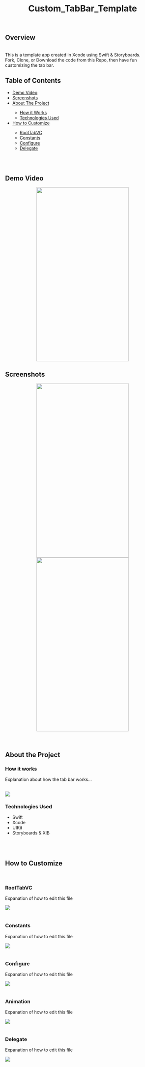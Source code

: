 <h1 align="center">Custom_TabBar_Template</h1><br>

<div>
  <p>
    <h2>Overview</h2><br>
    This is a template app created in Xcode using Swift & Storyboards.<br>
    Fork, Clone, or Download the code from this Repo, then have fun customizing the tab bar.
  </p>
  
</div>

<div>
  <h2>Table of Contents</h2>
  <ul>
    <li><a href="https://github.com/JamesSedlacek/Custom_TabBar_Template#demo-video">Demo Video</a></li>
    <li><a href="https://github.com/JamesSedlacek/Custom_TabBar_Template#screenshots">Screenshots</a></li>
    <li><a href="https://github.com/JamesSedlacek/Custom_TabBar_Template#about-the-project">About The Project</a></li>
      <ul>
        <li><a href="https://github.com/JamesSedlacek/Custom_TabBar_Template#how-it-works">How it Works</a></li>
        <li><a href="https://github.com/JamesSedlacek/Custom_TabBar_Template#technologies-used">Technologies Used</a></li>
      </ul>
    <li><a href="https://github.com/JamesSedlacek/Custom_TabBar_Template#how-to-customize">How to Customize</a></li>
      <ul>
        <li><a href="https://github.com/JamesSedlacek/Custom_TabBar_Template#RootTabVC">RootTabVC</a></li>
        <li><a href="https://github.com/JamesSedlacek/Custom_TabBar_Template#Constants">Constants</a></li>
        <li><a href="https://github.com/JamesSedlacek/Custom_TabBar_Template#Configure">Configure</a></li>
        <li><a href="https://github.com/JamesSedlacek/Custom_TabBar_Template#Delegate">Delegate</a></li>
      </ul>
  </ul>
</div><br><br>

<h2>Demo Video</h2>
<div align="center" width=1000>
    <img src="https://github.com/JamesSedlacek/Custom_TabBar_Template/blob/main/Videos/TabBar.mov" width="300" height="566"><br>
</div>

<h2>Screenshots</h2>
<div width=1000 align="center">
    <img src="https://github.com/JamesSedlacek/Custom_TabBar_Template/blob/main/Images/iPhone12Mockup.png" width="300" height="566">
    <img src="https://github.com/JamesSedlacek/Custom_TabBar_Template/blob/main/Images/iPhoneSEMockup.png" width="300" height="566">
</div><br><br>

<div>
  <h2>About the Project</h2>
  <h3>How it works</h3>
  <p>Explanation about how the tab bar works...</p><br>
  <img src="https://github.com/JamesSedlacek/Custom_TabBar_Template/blob/main/Images/MainVC.png">
</div>
  
<div>
  <h3>Technologies Used</h3>
    <ul>
      <li>Swift</li>
      <li>Xcode</li>
      <li>UIKit</li>
      <li>Storyboards & XIB</li>
  </ul>
</div><br><br>

<div>
  <h2>How to Customize</h2><br>
  <h3>RootTabVC</h3>
  <p>Expanation of how to edit this file</p>
  <img src="https://github.com/JamesSedlacek/Custom_TabBar_Template/blob/main/Images/RootTabVC.png"><br><br>
  
  <h3>Constants</h3>
  <p>Expanation of how to edit this file</p>
  <img src="https://github.com/JamesSedlacek/Custom_TabBar_Template/blob/main/Images/Constants.png"><br><br>
  
  <h3>Configure</h3>
  <p>Expanation of how to edit this file</p>
  <img src="https://github.com/JamesSedlacek/Custom_TabBar_Template/blob/main/Images/Configure.png"><br><br>
  
  <h3>Animation</h3>
  <p>Expanation of how to edit this file</p>
  <img src="https://github.com/JamesSedlacek/Custom_TabBar_Template/blob/main/Images/Animation.png"><br><br>
  
  <h3>Delegate</h3>
  <p>Expanation of how to edit this file</p>
  <img src="https://github.com/JamesSedlacek/Custom_TabBar_Template/blob/main/Images/Delegate.png">
</div>
